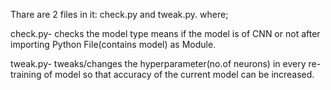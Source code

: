 Thare are 2 files in it: check.py and tweak.py.
where;

check.py- checks the model type means if the model is of CNN or not after importing Python File(contains model) as Module. 

tweak.py- tweaks/changes the hyperparameter(no.of neurons) in every re-training of model so that accuracy of the current model can be increased.
